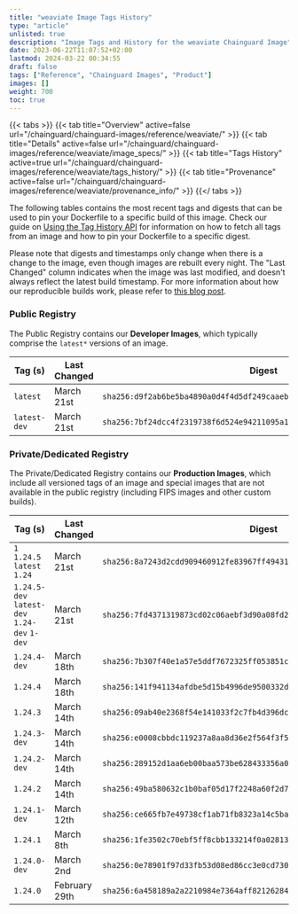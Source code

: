 ```yaml
---
title: "weaviate Image Tags History"
type: "article"
unlisted: true
description: "Image Tags and History for the weaviate Chainguard Image"
date: 2023-06-22T11:07:52+02:00
lastmod: 2024-03-22 00:34:55
draft: false
tags: ["Reference", "Chainguard Images", "Product"]
images: []
weight: 700
toc: true
---
```


{{< tabs >}}
{{< tab title="Overview" active=false url="/chainguard/chainguard-images/reference/weaviate/" >}}
{{< tab title="Details" active=false url="/chainguard/chainguard-images/reference/weaviate/image_specs/" >}}
{{< tab title="Tags History" active=true url="/chainguard/chainguard-images/reference/weaviate/tags_history/" >}}
{{< tab title="Provenance" active=false url="/chainguard/chainguard-images/reference/weaviate/provenance_info/" >}}
{{</ tabs >}}

The following tables contains the most recent tags and digests that can be used to pin your Dockerfile to a specific build of this image. Check our guide on [Using the Tag History API](/chainguard/chainguard-images/using-the-tag-history-api/) for information on how to fetch all tags from an image and how to pin your Dockerfile to a specific digest.

Please note that digests and timestamps only change when there is a change to the image, even though images are rebuilt every night. The "Last Changed" column indicates when the image was last modified, and doesn't always reflect the latest build timestamp. For more information about how our reproducible builds work, please refer to [this blog post](https://www.chainguard.dev/unchained/reproducing-chainguards-reproducible-image-builds).

### Public Registry
The Public Registry contains our **Developer Images**, which typically comprise the `latest*` versions of an image.

| Tag (s)       | Last Changed | Digest                                                                    |
|---------------|--------------|---------------------------------------------------------------------------|
|  `latest`     | March 21st   | `sha256:d9f2ab6be5ba4890a0d4f4d5df249caaeb97fc123dc196da9350e85ef21c4ea6` |
|  `latest-dev` | March 21st   | `sha256:7bf24dcc4f2319738f6d524e94211095a1000e4cba00772784179cc92e4e30ec` |


### Private/Dedicated Registry
The Private/Dedicated Registry contains our **Production Images**, which include all versioned tags of an image and special images that are not available in the public registry (including FIPS images and other custom builds).

| Tag (s)                                       | Last Changed  | Digest                                                                    |
|-----------------------------------------------|---------------|---------------------------------------------------------------------------|
|  `1` `1.24.5` `latest` `1.24`                 | March 21st    | `sha256:8a7243d2cdd909460912fe83967ff4943182241106246dfe8e2ba5d5bd29f9ad` |
|  `1.24.5-dev` `latest-dev` `1.24-dev` `1-dev` | March 21st    | `sha256:7fd4371319873cd02c06aebf3d90a08fd2dd181e1e4ef898f5b17e9740fbd440` |
|  `1.24.4-dev`                                 | March 18th    | `sha256:7b307f40e1a57e5ddf7672325ff053851c4efb3acc4c4ceb5eb71e425d87c84e` |
|  `1.24.4`                                     | March 18th    | `sha256:141f941134afdbe5d15b4996de9500332d5b8ed594ac5539b028b480cd43b9c3` |
|  `1.24.3`                                     | March 14th    | `sha256:09ab40e2368f54e141033f2c7fb4d396dc1274098b504c5c2ab702330fe3f27f` |
|  `1.24.3-dev`                                 | March 14th    | `sha256:e0008cbbdc119237a8aa8d36e2f564f3f54c50a87b346043c704f5a57287d874` |
|  `1.24.2-dev`                                 | March 14th    | `sha256:289152d1aa6eb00baa573be628433356a09e4881e540192ad852ade6db48127c` |
|  `1.24.2`                                     | March 14th    | `sha256:49ba580632c1b0baf05d17f2248a60f2d78435fbbb27341f16576eaa7ecef1f6` |
|  `1.24.1-dev`                                 | March 12th    | `sha256:ce665fb7e49738cf1ab71fb8323a14c5baaddd9240f4349a08b4379004a05014` |
|  `1.24.1`                                     | March 8th     | `sha256:1fe3502c70ebf5ff8cbb133214f0a02813cc56c83d9c88ba82524516a141f0d4` |
|  `1.24.0-dev`                                 | March 2nd     | `sha256:0e78901f97d33fb53d08ed86cc3e0cd730253c4507a32d8977fda5c7a7c03434` |
|  `1.24.0`                                     | February 29th | `sha256:6a458189a2a2210984e7364aff82126284810ed6ef30bc924e72d0a349fda787` |

